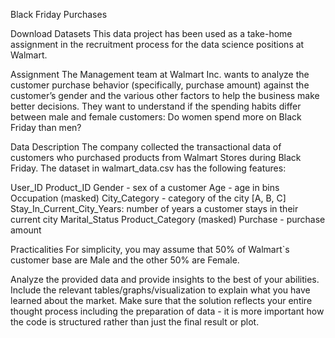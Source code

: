 Black Friday Purchases

Download Datasets
This data project has been used as a take-home assignment in the recruitment process for the data science positions at Walmart.

Assignment
The Management team at Walmart Inc. wants to analyze the customer purchase behavior (specifically, purchase amount) against the customer’s gender and the various other factors to help the business make better decisions. They want to understand if the spending habits differ between male and female customers: Do women spend more on Black Friday than men?

Data Description
The company collected the transactional data of customers who purchased products from Walmart Stores during Black Friday. The dataset in walmart_data.csv has the following features:

User_ID
Product_ID
Gender - sex of a customer
Age - age in bins
Occupation (masked)
City_Category - category of the city [A, B, C]
Stay_In_Current_City_Years: number of years a customer stays in their current city
Marital_Status
Product_Category (masked)
Purchase - purchase amount


Practicalities
For simplicity, you may assume that 50% of Walmart`s customer base are Male and the other 50% are Female.

Analyze the provided data and provide insights to the best of your abilities. Include the relevant tables/graphs/visualization to explain what you have learned about the market. Make sure that the solution reflects your entire thought process including the preparation of data - it is more important how the code is structured rather than just the final result or plot.